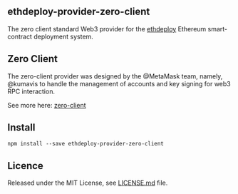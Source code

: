 ## ethdeploy-provider-zero-client

The zero client standard Web3 provider for the [ethdeploy](http://github.com/silentcicero/ethdeploy) Ethereum smart-contract deployment system.

## Zero Client

The zero-client provider was designed by the @MetaMask team, namely, @kumavis to handle the management of accounts and key signing for web3 RPC interaction.

See more here: [zero-client](https://github.com/MetaMask/provider-engine#built-for-zero-clients)

## Install

```
npm install --save ethdeploy-provider-zero-client
```

## Licence

Released under the MIT License, see [LICENSE.md](LICENSE.md) file.

